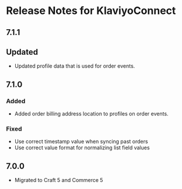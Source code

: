 # Release Notes for KlaviyoConnect

## 7.1.1

## Updated

- Updated profile data that is used for order events.

## 7.1.0

### Added

- Added order billing address location to profiles on order events. 

### Fixed

- Use correct timestamp value when syncing past orders
- Use correct value format for normalizing list field values


## 7.0.0

- Migrated to Craft 5 and Commerce 5

